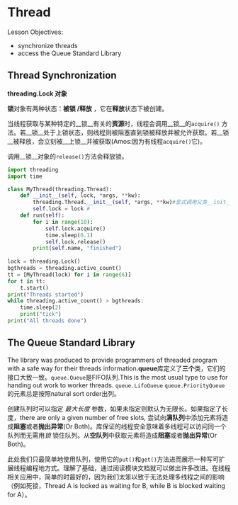 # Thread

Lesson Objectives:

* synchronize threads
* access the Queue Standard Library



## Thread Synchronization

**threading.Lock 对象**

**锁**对象有两种状态：__被锁 /释放__ ，它在**释放**状态下被创建。

当线程获取与某种特定的__锁__有关的**资源**时，线程会调用__锁__的`acquire()` 方法。若__锁__处于上锁状态，则线程则被阻塞直到锁被释放并被允许获取。若__锁__被释放，会立刻被__上锁__并被获取(Amos:因为有线程`acquire()`它)。

调用__锁__对象的`release()`方法会释放锁。

```python
import threading
import time

class MyThread(threading.Thread):
    def __init__(self, lock, *args, **kw):
        threading.Thread.__init__(self, *args, **kw)#显式调用父类__init__方法
        self.lock = lock # 
    def run(self):
        for i in range(10):
            self.lock.acquire()
            time.sleep(0.1)
            self.lock.release()
        print(self.name, "finished")
        
lock = threading.Lock()
bgthreads = threading.active_count()
tt = [MyThread(lock) for i in range(6)]
for t in tt:
    t.start()
print("Threads started")
while threading.active_count() > bgthreads:
    time.sleep(2)
    print("tick")
print("All threads done")
```





## The Queue Standard Library

The library was produced to provide programmers of threaded program with a  safe way for their threads information.**queue**库定义了**三个**类，它们的接口大致一致。`queue.Queue`是FIFO队列.This is the most usual type to use for handing out work to worker threads. `queue.LifoQueue` `queue.PriorityQueue`的元素总是按照natural sort order出列。

创建队列时可以指定 *最大长度* 参数，如果未指定则默认为无限长。如果指定了长度，there are only a given number of free slots, 尝试向**满队列**中添加元素将造成**阻塞**或者**抛出异常**(Or Both)。库保证的线程安全意味着多线程可以访问同一个队列而无需用*锁* 锁住队列。从**空队列**中获取元素将造成**阻塞**或者**抛出异常**(Or Both)。 

此处我们只最简单地使用队列，使用它的`put()`和`get()`方法进而展示一种写可扩展线程编程地方式。理解了基础，通过阅读模块文档就可以做出许多改进。在线程相关应用中，简单的时最好的，因为我们太笨以致于无法处理多线程之间的影响（例如死锁，Thread A is locked as waiting for B, while B is blocked waiting for A）。



